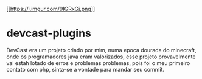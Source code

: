 [[https://i.imgur.com/9IGRxGj.png]]

# devcast-plugins
DevCast era um projeto criado por mim, numa epoca dourada do minecraft, onde os programadores java eram valorizados, esse projeto provavelmente vai estah lotado de erros e problemas problemas, pois foi o meu primeiro contato com php, sinta-se a vontade para mandar seu commit.
